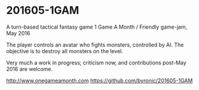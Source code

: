 # 201605-1GAM
A turn-based tactical fantasy game 
1 Game A Month / Friendly game-jam, May 2016

The player controls an avatar who fights monsters, controlled by AI.
The objective is to destroy all monsters on the level.

Very much a work in progress; criticism now, and contributions post-May 2016 are welcome.

http://www.onegameamonth.com
https://github.com/byronic/201605-1GAM
